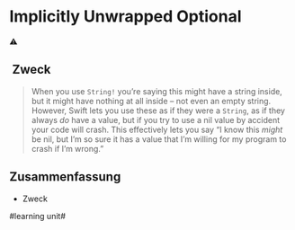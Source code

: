 # Implicitly Unwrapped Optional
⚠️

##  Zweck
> When you use  `String!`  you’re saying this might have a string inside, but it might have nothing at all inside – not even an empty string. However, Swift lets you use these as if they were a  `String`, as if they always  _do_  have a value, but if you try to use a nil value by accident your code will crash. This effectively lets you say “I know this  _might_  be nil, but I’m so sure it has a value that I’m willing for my program to crash if I’m wrong.”

## Zusammenfassung
- Zweck



#learning unit#